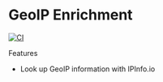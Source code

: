 # GeoIP Enrichment

[![CI](https://github.com/chapinb/jj-geoip/actions/workflows/ci.yaml/badge.svg)](https://github.com/chapinb/jj-geoip/actions/workflows/ci.yaml)

Features
* Look up GeoIP information with IPInfo.io
